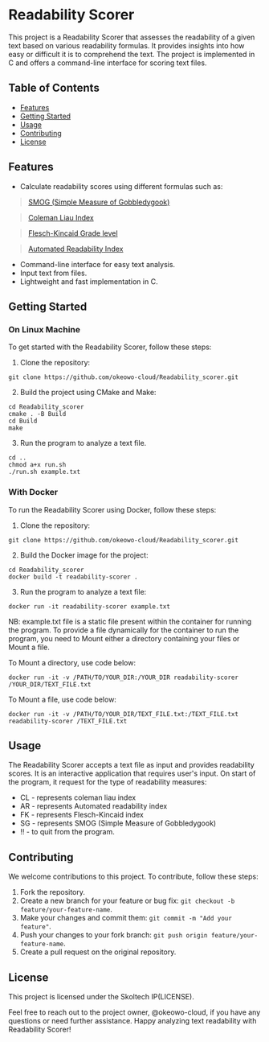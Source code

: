 # Readability Scorer

This project is a Readability Scorer that assesses the readability of a given text based on various readability formulas. It provides insights into how easy or difficult it is to comprehend the text. The project is implemented in C and offers a command-line interface for scoring text files.

## Table of Contents
- [Features](#features)
- [Getting Started](#getting-started)
- [Usage](#usage)
- [Contributing](#contributing)
- [License](#license)

## Features

- Calculate readability scores using different formulas such as:
> [SMOG (Simple Measure of Gobbledygook)](https://en.wikipedia.org/wiki/SMOG)

> [Coleman Liau Index](https://en.wikipedia.org/wiki/Coleman%E2%80%93Liau_index)

> [Flesch-Kincaid Grade level](https://en.wikipedia.org/wiki/Flesch%E2%80%93Kincaid_readability_tests)

> [Automated Readability Index](https://en.wikipedia.org/wiki/Automated_readability_index)

- Command-line interface for easy text analysis.
- Input text from files.
- Lightweight and fast implementation in C.

## Getting Started

### On Linux Machine
To get started with the Readability Scorer, follow these steps:

1. Clone the repository:
```
git clone https://github.com/okeowo-cloud/Readability_scorer.git
```

2. Build the project using CMake and Make:
```
cd Readability_scorer
cmake . -B Build
cd Build
make
```

3. Run the program to analyze a text file.
```
cd ..
chmod a+x run.sh
./run.sh example.txt
```

### With Docker
To run the Readability Scorer using Docker, follow these steps:

1. Clone the repository:
```
git clone https://github.com/okeowo-cloud/Readability_scorer.git
```

2. Build the Docker image for the project:
```
cd Readability_scorer
docker build -t readability-scorer .
```

3. Run the program to analyze a text file:
```
docker run -it readability-scorer example.txt
```
NB: example.txt file is a static file present within the container for running the program.
To provide a file dynamically for the container to run the program, you need to Mount either a directory containing your files or Mount a file.

To Mount a directory, use code below:
```
docker run -it -v /PATH/TO/YOUR_DIR:/YOUR_DIR readability-scorer /YOUR_DIR/TEXT_FILE.txt
```

To Mount a file, use code below:
```
docker run -it -v /PATH/TO/YOUR_DIR/TEXT_FILE.txt:/TEXT_FILE.txt readability-scorer /TEXT_FILE.txt
```

## Usage

The Readability Scorer accepts a text file as input and provides readability scores. It is an interactive application that requires user's input.
On start of the program, it request for the type of readability measures:
- CL - represents coleman liau index
- AR - represents Automated readability index
- FK - represents Flesch-Kincaid index
- SG - represents SMOG (Simple Measure of Gobbledygook)
- !! - to quit from the program.

## Contributing

We welcome contributions to this project. To contribute, follow these steps:

1. Fork the repository.
2. Create a new branch for your feature or bug fix: `git checkout -b feature/your-feature-name`.
3. Make your changes and commit them: `git commit -m "Add your feature"`.
4. Push your changes to your fork branch: `git push origin feature/your-feature-name`.
5. Create a pull request on the original repository.

## License

This project is licensed under the Skoltech IP(LICENSE).

Feel free to reach out to the project owner, @okeowo-cloud, if you have any questions or need further assistance.
Happy analyzing text readability with Readability Scorer!
